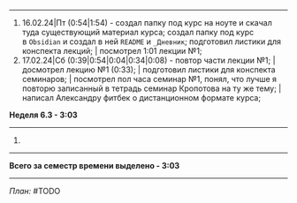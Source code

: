___
1. 16.02.24|Пт (0:54|1:54) - создал папку под курс на ноуте и скачал туда существующий материал курса; создал папку под курс в `Obsidian` и создал в ней `README` и `_Дневник`; подготовил листики для конспекта лекций; | посмотрел 1:01 лекции №1;
1. 17.02.24|Сб (0:39|0:54|0:04|0:34|0:08) - повтор части лекции №1; | досмотрел лекцию №1 (0:33); | подготовил листики для конспекта семинаров; | посмотрел пол часа семинар №1, понял, что лучше я повторю записанный в тетрадь семинар Кропотова на ту же тему; | написал Александру фитбек о дистанционном формате курса;

**Неделя 6.3 - 3:03**
___
1. 
___
**Всего за семестр времени выделено - 3:03**
___
*План:* #TODO 


